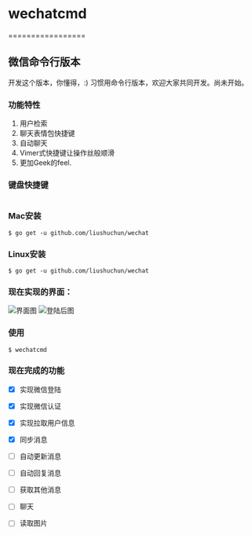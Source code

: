 # wechatcmd
=================
## 微信命令行版本
开发这个版本，你懂得，:)
习惯用命令行版本，欢迎大家共同开发。尚未开始。

### 功能特性

1. 用户检索
2. 聊天表情包快捷键
3. 自动聊天
4. Vimer式快捷键让操作丝般顺滑
5. 更加Geek的feel.


### 键盘快捷键

<table>
	

</table>




### Mac安装

	$ go get -u github.com/liushuchun/wechat


### Linux安装

	$ go get -u github.com/liushuchun/wechat


### 现在实现的界面：
![界面图](http://7xrjfe.com1.z0.glb.clouddn.com/1.png)
![登陆后图](http://7xrjfe.com1.z0.glb.clouddn.com/wechat2.png) 



### 使用

	$ wechatcmd

### 现在完成的功能
- [x] 实现微信登陆 
- [x] 实现微信认证
- [x] 实现拉取用户信息
- [x] 同步消息
- [ ] 自动更新消息
- [ ] 自动回复消息
- [ ] 获取其他消息
- [ ] 聊天
- [ ] 读取图片



